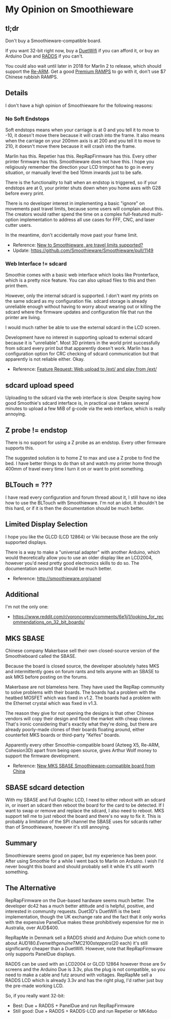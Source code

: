# My Opinion on Smoothieware

## tl;dr

Don't buy a Smoothieware-compatible board.

If you want 32-bit right now, buy a [DuetWifi](http://duet3d.com/) if you can afford it, or buy an Arduino Due and [RADDS](http://www.reprap.me/radds-v15.html) if you can't.

You could also wait until later in 2018 for Marlin 2 to release, which should support the [Re-ARM](https://www.panucatt.com/Re_ARM_for_RAMPS_p/ra1768.htm). Get a good [Premium RAMPS](https://www.tindie.com/products/staticboards/ramps-14-sb-premium/) to go with it, don't use $7 Chinese rubbish RAMPS.

## Details

I don't have a high opinion of Smoothieware for the following reasons:

### No Soft Endstops

Soft endstops means when your carriage is at 0 and you tell it to move to -10, it doesn't move there because it will crash into the frame. It also means when the carriage on your 200mm axis is at 200 and you tell it to move to 210, it doesn't move there because it will crash into the frame.

Marlin has this. Repetier has this. RepRapFirmware has this. Every other printer firmware has this. Smoothieware does not have this. I hope you religiously remember the direction your LCD trimpot has to go in every situation, or manually level the bed 10mm inwards just to be safe.

There is the functionality to halt when an endstop is triggered, so if your endstops are at 0, your printer shuts down when you home axes with G28 before every print.

There is no developer interest in implementing a basic "ignore" on movements past travel limits, because some users will complain about this. The creators would rather spend the time on a complex full-featured multi-option implementation to address all use cases for FFF, CNC, and laser cutter users.

In the meantime, don't accidentally move past your frame limit.

* Reference: [New to Smoothieware, are travel limits supported?](http://forum.smoothieware.org/forum/t-1478417/new-to-smoothieware-are-travel-limits-supported)
* Update: https://github.com/Smoothieware/Smoothieware/pull/1149

### Web Interface != sdcard

Smoothie comes with a basic web interface which looks like Pronterface, which is a pretty nice feature. You can also upload files to this and then print them.

However, only the internal sdcard is supported. I don't want my prints on the same sdcard as my configuration file. sdcard storage is already unreliable enough without having to worry about wearing out or killing the sdcard where the firmware updates and configuration file that run the printer are living.

I would much rather be able to use the external sdcard in the LCD screen.

Development have no interest in supporting upload to external sdcard because it is "unreliable". Most 3D printers in the world print successfully from sdcard every print but that apparently doesn't work. Marlin has a configuration option for CRC checking of sdcard communication but that apparently is not reliable either. Okay.

* Reference: [Feature Request: Web upload to /ext/ and play from /ext/](http://forum.smoothieware.org/forum/t-2223914/feature-request:web-upload-to-ext-and-play-from-ext)

## sdcard upload speed

Uploading to the sdcard via the web interface is slow. Despite saying how good Smoothie's sdcard interface is, in practical use it takes several minutes to upload a few MiB of g-code via the web interface, which is really annoying.

## Z probe != endstop

There is no support for using a Z probe as an endstop. Every other firmware supports this.

The suggested solution is to home Z to max and use a Z probe to find the bed. I have better things to do than sit and watch my printer home through 400mm of travel every time I turn it on or want to print something.

## BLTouch = ???

I have read every configuration and forum thread about it, I still have no idea how to use the BLTouch with Smoothieware. I'm not an idiot. It shouldn't be this hard, or if it is then the documentation should be much better.

## Limited Display Selection

I hope you like the GLCD (LCD 12864) or Viki because those are the only supported displays.

There is a way to make a "universal adapter" with another Arduino, which would theoretically allow you to use an older display like an LCD2004, however you'd need pretty good electronics skills to do so. The documentation around that should be much better.

* Reference: http://smoothieware.org/panel

## Additional

I'm not the only one:

* https://www.reddit.com/r/voroncorexy/comments/6e1jj1/looking_for_recommendations_on_32_bit_boards/

## MKS SBASE

Chinese company Makerbase sell their own closed-source version of the Smoothieboard called the SBASE.

Because the board is closed source, the developer absolutely hates MKS and intermittently goes on forum rants and tells anyone with an SBASE to ask MKS before posting on the forums.

Makerbase are not blameless here. They have used the RepRap community to solve problems with their boards. The boards had a problem with the heatbed MOSFET which was fixed in v1.2. The boards had a problem with the Ethernet crystal which was fixed in v1.3.

The reason they give for not opening the designs is that other Chinese vendors will copy their design and flood the market with cheap clones. That's ironic considering that's exactly what they're doing, but there are already poorly-made clones of their boards floating around, either counterfeit MKS boards or third-party "KeYes" boards.

Apparently every other Smoothie-compatible board (Azteeg X5, Re-ARM, Cohesion3D) apart from being open source, gives Arthur Wolf money to support the firmware development.

* Reference: [New MKS SBASE Smoothieware-compatible board from China](http://forums.reprap.org/read.php?13,499322)

## SBASE sdcard detection

With my SBASE and Full Graphic LCD, I need to either reboot with an sdcard in, or insert an sdcard then reboot the board for the card to be detected. If I want to swap or remove and replace the sdcard, I also need to reboot. MKS support tell me to just reboot the board and there's no way to fix it. This is probably a limitation of the SPI channel the SBASE uses for sdcards rather than of Smoothieware, however it's still annoying.

## Summary

Smoothieware seems good on paper, but my experience has been poor. After using Smoothie for a while I went back to Marlin on Arduino. I wish I'd never bought this board and should probably sell it while it's still worth something.

## The Alternative

RepRapFirmware on the Due-based hardware seems much better. The developer dc42 has a much better attitude and is helpful, positive, and interested in community requests. Duet3D's DuetWifi is the best implementation, though the UK exchange rate and the fact that it only works with the expensive PanelDue makes these prohibitively expensive for me in Australia, over AUD$400.

RepRapMe in Denmark sell a RADDS shield and Arduino Due which come to about AUD$180. Even with genuine TMC2100 steppers ($20 each) it's still significantly cheaper than a DuetWifi. However, note that RepRapFirmware only supports PanelDue displays.

RADDS can be used with an LCD2004 or GLCD 12864 however those are 5v screens and the Arduino Due is 3.3v, plus the plug is not compatible, so you need to make a cable and futz around with voltages. RepRapMe sell a RADDS LCD which is already 3.3v and has the right plug, I'd rather just buy the pre-made working LCD.

So, if you really want 32-bit:

* Best: Due + RADDS + PanelDue and run RepRapFirmware
* Still good: Due + RADDS + RADDS-LCD and run Repetier or MK4duo